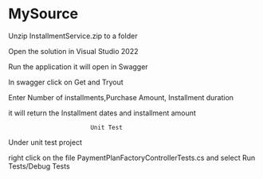 # MySource
Unzip InstallmentService.zip to a folder

Open the solution in Visual Studio 2022

Run the application it will open in Swagger

In swagger click on Get and Tryout

Enter Number of installments,Purchase Amount, Installment duration

it will return the Installment dates and installment amount

                           Unit Test
Under unit test project

right click on the file PaymentPlanFactoryControllerTests.cs and select Run Tests/Debug Tests

